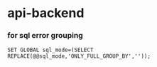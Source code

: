 # api-backend

### for sql error grouping
```
SET GLOBAL sql_mode=(SELECT REPLACE(@@sql_mode,'ONLY_FULL_GROUP_BY',''));
```